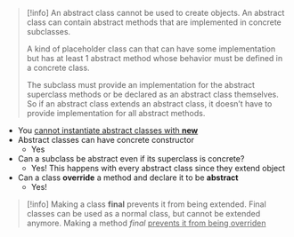 > [!info] An abstract class cannot be used to create objects. An abstract class can contain abstract methods that are implemented in concrete subclasses.
> 
> A kind of placeholder class can that can have some implementation but has at least 1 abstract method whose behavior must be defined in a concrete class.
> 
> The subclass must provide an implementation for the abstract superclass methods or be declared as an abstract class themselves. So if an abstract class extends an abstract class, it doesn’t have to provide implementation for all abstract methods.
> 

* You <u> cannot instantiate abstract classes with <b>new </b> </u>
* Abstract classes can have concrete constructor
	* Yes
* Can a subclass be abstract even if its superclass is concrete?
	* Yes! This happens with every abstract class since they extend object
* Can a class **override** a method and declare it to be **abstract**
	* Yes!

>[!info] Making a class **final** prevents it from being extended. 
>Final classes can be used as a normal class, but cannot be extended anymore. Making a method *final* <u> prevents it from being overriden </u>
